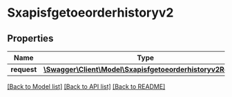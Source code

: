 # Sxapisfgetoeorderhistoryv2

## Properties
Name | Type | Description | Notes
------------ | ------------- | ------------- | -------------
**request** | [**\Swagger\Client\Model\Sxapisfgetoeorderhistoryv2Request**](Sxapisfgetoeorderhistoryv2Request.md) |  | [optional] 

[[Back to Model list]](../README.md#documentation-for-models) [[Back to API list]](../README.md#documentation-for-api-endpoints) [[Back to README]](../README.md)


